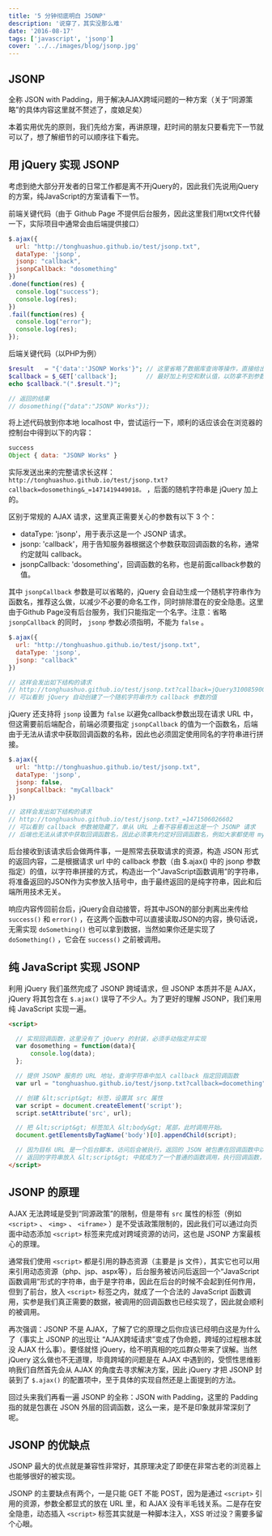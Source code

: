 ```yaml
---
title: '5 分钟彻底明白 JSONP'
description: '说穿了，其实没那么难'
date: '2016-08-17'
tags: ['javascript', 'jsonp']
cover: '../../images/blog/jsonp.jpg'
---
```


## JSONP

全称 JSON with Padding，用于解决AJAX跨域问题的一种方案（关于“同源策略”的具体内容这里就不赘述了，度娘足矣）

本着实用优先的原则，我们先给方案，再讲原理，赶时间的朋友只要看完下一节就可以了，想了解细节的可以顺序往下看完。

## 用 jQuery 实现 JSONP

考虑到绝大部分开发者的日常工作都是离不开jQuery的，因此我们先说用jQuery的方案，纯JavaScript的方案请看下一节。

前端关键代码（由于 Github Page 不提供后台服务，因此这里我们用txt文件代替一下，实际项目中通常会由后端提供接口）

```javascript
$.ajax({
  url: "http://tonghuashuo.github.io/test/jsonp.txt",
  dataType: 'jsonp',
  jsonp: "callback",
  jsonpCallback: "dosomething"
})
.done(function(res) {
  console.log("success");
  console.log(res);
})
.fail(function(res) {
  console.log("error");
  console.log(res);
});
```

后端关键代码（以PHP为例）

```php
$result   = "{'data':'JSONP Works'}"; // 这里省略了数据库查询等操作，直接给出返回值
$callback = $_GET['callback'];        // 最好加上判空和默认值，以防拿不到参数
echo $callback."(".$result.")";

// 返回的结果
// dosomething({"data":"JSONP Works"});
```

将上述代码放到你本地 localhost 中，尝试运行一下，顺利的话应该会在浏览器的控制台中得到以下的内容：

```javascript
success
Object { data: "JSONP Works" }
```

实际发送出来的完整请求长这样： `http://tonghuashuo.github.io/test/jsonp.txt?callback=dosomething&_=1471419449018。` ，后面的随机字符串是 jQuery 加上的。


区别于常规的 AJAX 请求，这里真正需要关心的参数有以下 3 个：
- dataType: 'jsonp'，用于表示这是一个 JSONP 请求。
- jsonp: 'callback'，用于告知服务器根据这个参数获取回调函数的名称，通常约定就叫 callback。
- jsonpCallback: 'dosomething'，回调函数的名称，也是前面callback参数的值。

其中 `jsonpCallback` 参数是可以省略的，jQuery 会自动生成一个随机字符串作为函数名，推荐这么做，以减少不必要的命名工作，同时排除潜在的安全隐患。这里由于Github Page没有后台服务，我们只能指定一个名字。注意：省略 `jsonpCallback` 的同时， `jsonp` 参数必须指明，不能为 `false` 。

```javascript
$.ajax({
  url: "http://tonghuashuo.github.io/test/jsonp.txt",
  dataType: 'jsonp',
  jsonp: "callback"
})

// 这样会发出如下结构的请求
// http://tonghuashuo.github.io/test/jsonp.txt?callback=jQuery31008590081461589807_1471506026601&amp;_=1471506026602
// 可以看到 jQuery 自动创建了一个随机字符串作为 callback 参数的值
```


jQuery 还支持将 `jsonp` 设置为 `false` 以避免callback参数出现在请求 URL 中，但这需要前后端配合，前端必须要指定 `jsonpCallback` 的值为一个函数名，后端由于无法从请求中获取回调函数的名称，因此也必须固定使用同名的字符串进行拼接。

```javascript
$.ajax({
  url: "http://tonghuashuo.github.io/test/jsonp.txt",
  dataType: 'jsonp',
  jsonp: false,
  jsonpCallback: "myCallback"
})

// 这样会发出如下结构的请求
// http://tonghuashuo.github.io/test/jsonp.txt?_=1471506026602
// 可以看到 callback 参数被隐藏了，单从 URL 上看不容易看出这是一个 JSONP 请求
// 后端也无法从请求中获取回调函数名，因此必须事先约定好回调函数名，例如大家都使用 myCallback
```

后台接收到该请求后会做两件事，一是照常去获取请求的资源，构造 JSON 形式的返回内容，二是根据请求 url 中的 callback 参数（由 $.ajax() 中的 jsonp 参数指定）的值，以字符串拼接的方式，构造出一个“JavaScript函数调用”的字符串，将准备返回的JSON作为实参放入括号中，由于最终返回的是纯字符串，因此和后端所用技术无关。

响应内容传回前台后，jQuery会自动接管，将其中JSON的部分剥离出来传给 `success()` 和 `error()` ，在这两个函数中可以直接读取JSON的内容，换句话说，无需实现 `doSomething()` 也可以拿到数据，当然如果你还是实现了 `doSomething()` ，它会在 `success()` 之前被调用。

## 纯 JavaScript 实现 JSONP

利用 jQuery 我们虽然完成了 JSONP 跨域请求，但 JSONP 本质并不是 AJAX，jQuery 将其包含在  `$.ajax()`  误导了不少人。为了更好的理解 JSONP，我们来用纯 JavaScript 实现一遍。

```html
<script>

  // 实现回调函数，这里没有了 jQuery 的封装，必须手动指定并实现
  var dosomething = function(data){
      console.log(data);
  };

  // 提供 JSONP 服务的 URL 地址，查询字符串中加入 callback 指定回调函数
  var url = "tonghuashuo.github.io/test/jsonp.txt?callback=docomething";

  // 创建 &lt;script&gt; 标签，设置其 src 属性
  var script = document.createElement('script');
  script.setAttribute('src', url);

  // 把 &lt;script&gt; 标签加入 &lt;body&gt; 尾部，此时调用开始。
  document.getElementsByTagName('body')[0].appendChild(script);

  // 因为目标 URL 是一个后台脚本，访问后会被执行，返回的 JSON 被包裹在回调函数中以字符串的形式被返回。
  // 返回的字符串放入 &lt;script&gt; 中就成为了一个普通的函数调用，执行回调函数，返回的 JSON 数据作为实参被传给了回调函数。
</script>
```

## JSONP 的原理

AJAX 无法跨域是受到“同源政策”的限制，但是带有 `src` 属性的标签（例如 `<script>` 、 `<img>` 、 `<iframe>` ）是不受该政策限制的，因此我们可以通过向页面中动态添加 `<script>` 标签来完成对跨域资源的访问，这也是 JSONP 方案最核心的原理。

通常我们使用 `<script>` 都是引用的静态资源（主要是 js 文件），其实它也可以用来引用动态资源（php、jsp、aspx等），后台服务被访问后返回一个“JavaScript函数调用”形式的字符串，由于是字符串，因此在后台的时候不会起到任何作用，但到了前台，放入 `<script>` 标签之内，就成了一个合法的 JavaScript 函数调用，实参是我们真正需要的数据，被调用的回调函数也已经实现了，因此就会顺利的被调用。

再次强调：JSONP 不是 AJAX，了解了它的原理之后你应该已经明白这是为什么了（事实上 JSONP 的出现让 “AJAX跨域请求”变成了伪命题，跨域的过程根本就没 AJAX 什么事）。要怪就怪 jQuery，给不明真相的吃瓜群众带来了误解。当然 jQuery 这么做也不无道理，毕竟跨域的问题是在 AJAX 中遇到的，受惯性思维影响我们自然首先会从 AJAX 的角度去寻求解决方案，因此 jQuery 才把 JSONP 封装到了 `$.ajax()` 的配置项中，至于具体的实现自然还是上面提到的方法。

回过头来我们再看一遍 JSONP 的全称：JSON with Padding，这里的 Padding 指的就是包裹在 JSON 外层的回调函数，这么一来，是不是印象就非常深刻了呢。

## JSONP 的优缺点

JSONP 最大的优点就是兼容性非常好，其原理决定了即便在非常古老的浏览器上也能够很好的被实现。

JSONP 的主要缺点有两个，一是只能 GET 不能 POST，因为是通过 `<script>` 引用的资源，参数全都显式的放在 URL 里，和 AJAX 没有半毛钱关系。二是存在安全隐患，动态插入 `<script>` 标签其实就是一种脚本注入，XSS 听过没？需要多留个心眼。

